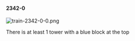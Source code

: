 #### 2342-0
![train-2342-0-0.png](https://github.com/lil-lab/nlvr/raw/master/nlvr/train/images/13/train-2342-0-0.png "train-2342-0-0.png")

There is at least 1 tower with a blue block at the top